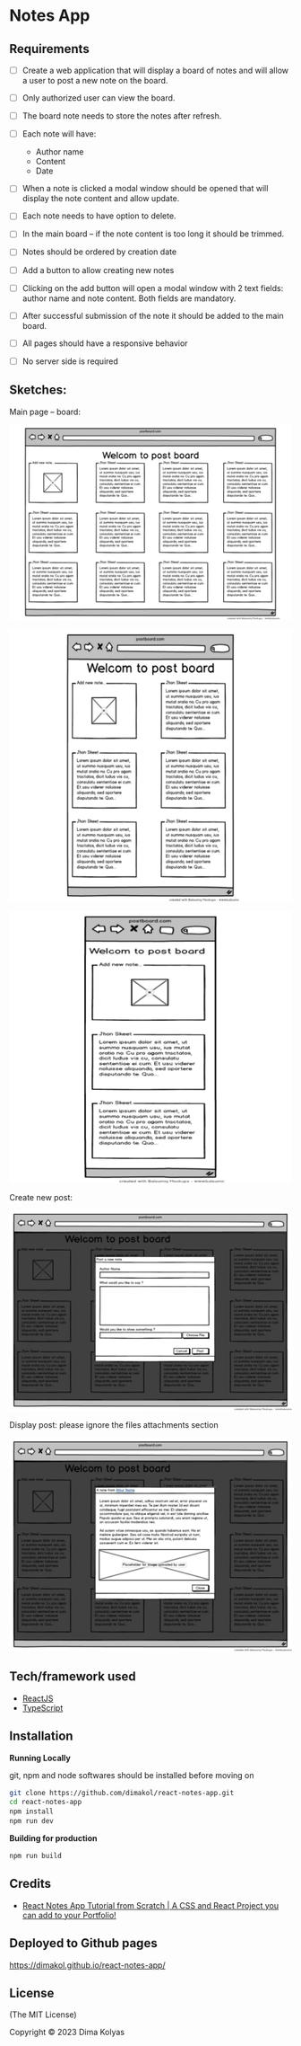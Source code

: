 # Notes App

## Requirements

- [ ] Create a web application that will display a board of notes and will
allow a user to post a new note on the board.
- [ ] Only authorized user can view the board.
- [ ] The board note needs to store the notes after refresh.
- [ ] Each note will have:
    - Author name
    - Content
    - Date
- [ ] When a note is clicked a modal window should be opened that will
display the note content and allow update.
- [ ] Each note needs to have option to delete.
- [ ] In the main board – if the note content is too long it should be
trimmed.
- [ ] Notes should be ordered by creation date
- [ ] Add a button to allow creating new notes
- [ ] Clicking on the add button will open a modal window with 2 text
fields: author name and note content. Both fields are mandatory.
- [ ] After successful submission of the note it should be added to the
main board.
- [ ] All pages should have a responsive behavior
- [ ] No server side is required


## Sketches:

Main page – board:

![image](screenshots/UI-mockup-board1.jpg?raw=true "UI board mockup 1")

![image](screenshots/UI-mockup-board2.jpg?raw=true "UI board mockup 2")

![image](screenshots/UI-mockup-board3.jpg?raw=true "UI board mockup 3")

Create new post:

![image](screenshots/UI-mockup-newPost.jpg?raw=true "UI new post mockup")

Display post: please ignore the files attachments section

![image](screenshots/UI-mockup-displayPost.jpg?raw=true "UI display post mockup")

## Tech/framework used

- [ReactJS](https://reactjs.org/)
- [TypeScript](https://www.typescriptlang.org/)

## Installation

**Running Locally**

git, npm and node softwares should be installed before moving on

```bash
git clone https://github.com/dimakol/react-notes-app.git
cd react-notes-app
npm install
npm run dev
```

**Building for production**

```bash
npm run build
```

## Credits

- [React Notes App Tutorial from Scratch | A CSS and React Project you can add to your Portfolio!](https://youtu.be/8KB3DHI-QbM)

## Deployed to Github pages

https://dimakol.github.io/react-notes-app/

## License

(The MIT License)

Copyright © 2023 Dima Kolyas
